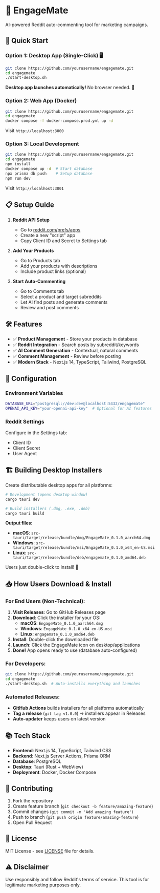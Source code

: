 # 🤖 EngageMate

AI-powered Reddit auto-commenting tool for marketing campaigns.

## 🚀 Quick Start

### Option 1: Desktop App (Single-Click) 🖥️
```bash
git clone https://github.com/yourusername/engagemate.git
cd engagemate
./start-desktop.sh
```

**Desktop app launches automatically!** No browser needed. 🎉

### Option 2: Web App (Docker)
```bash
git clone https://github.com/yourusername/engagemate.git
cd engagemate
docker compose -f docker-compose.prod.yml up -d
```

Visit `http://localhost:3000`

### Option 3: Local Development
```bash
git clone https://github.com/yourusername/engagemate.git
cd engagemate
npm install
docker compose up -d  # Start database
npx prisma db push    # Setup database
npm run dev
```

Visit `http://localhost:3001`

## 📋 Setup Guide

1. **Reddit API Setup**
   - Go to [reddit.com/prefs/apps](https://www.reddit.com/prefs/apps)
   - Create a new "script" app
   - Copy Client ID and Secret to Settings tab

2. **Add Your Products**
   - Go to Products tab
   - Add your products with descriptions
   - Include product links (optional)

3. **Start Auto-Commenting**
   - Go to Comments tab
   - Select a product and target subreddits
   - Let AI find posts and generate comments
   - Review and post comments

## 🛠️ Features

- ✅ **Product Management** - Store your products in database
- ✅ **Reddit Integration** - Search posts by subreddit/keywords
- ✅ **AI Comment Generation** - Contextual, natural comments
- ✅ **Comment Management** - Review before posting
- ✅ **Modern Stack** - Next.js 14, TypeScript, Tailwind, PostgreSQL

## 🔧 Configuration

### Environment Variables
```bash
DATABASE_URL="postgresql://dev:dev@localhost:5432/engagemate"
OPENAI_API_KEY="your-openai-api-key"  # Optional for AI features
```

### Reddit Settings
Configure in the Settings tab:
- Client ID
- Client Secret  
- User Agent

## 🏗️ Building Desktop Installers

Create distributable desktop apps for all platforms:

```bash
# Development (opens desktop window)
cargo tauri dev

# Build installers (.dmg, .exe, .deb)
cargo tauri build
```

**Output files:**
- **macOS**: `src-tauri/target/release/bundle/dmg/EngageMate_0.1.0_aarch64.dmg`
- **Windows**: `src-tauri/target/release/bundle/msi/EngageMate_0.1.0_x64_en-US.msi`
- **Linux**: `src-tauri/target/release/bundle/deb/engagemate_0.1.0_amd64.deb`

Users just double-click to install! 🚀

## 📥 How Users Download & Install

### **For End Users (Non-Technical):**
1. **Visit Releases**: Go to GitHub Releases page
2. **Download**: Click the installer for your OS:
   - **macOS**: `EngageMate_0.1.0_aarch64.dmg`
   - **Windows**: `EngageMate_0.1.0_x64_en-US.msi` 
   - **Linux**: `engagemate_0.1.0_amd64.deb`
3. **Install**: Double-click the downloaded file
4. **Launch**: Click the EngageMate icon on desktop/applications
5. **Done!** App opens ready to use (database auto-configured)

### **For Developers:**
```bash
git clone https://github.com/yourusername/engagemate.git
cd engagemate
./start-desktop.sh  # Auto-installs everything and launches
```

### **Automated Releases:**
- **GitHub Actions** builds installers for all platforms automatically
- **Tag a release** (`git tag v1.0.0`) → installers appear in Releases
- **Auto-updater** keeps users on latest version

## 📚 Tech Stack

- **Frontend**: Next.js 14, TypeScript, Tailwind CSS
- **Backend**: Next.js Server Actions, Prisma ORM
- **Database**: PostgreSQL
- **Desktop**: Tauri (Rust + WebView)
- **Deployment**: Docker, Docker Compose

## 🤝 Contributing

1. Fork the repository
2. Create feature branch (`git checkout -b feature/amazing-feature`)
3. Commit changes (`git commit -m 'Add amazing feature'`)
4. Push to branch (`git push origin feature/amazing-feature`)
5. Open Pull Request

## 📄 License

MIT License - see [LICENSE](LICENSE) file for details.

## ⚠️ Disclaimer

Use responsibly and follow Reddit's terms of service. This tool is for legitimate marketing purposes only.